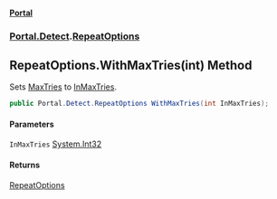 #### [Portal](index.md 'index')
### [Portal.Detect](Portal.Detect.md 'Portal.Detect').[RepeatOptions](RepeatOptions.md 'Portal.Detect.RepeatOptions')

## RepeatOptions.WithMaxTries(int) Method

Sets [MaxTries](RepeatOptions.MaxTries.md 'Portal.Detect.RepeatOptions.MaxTries') to [InMaxTries](RepeatOptions.WithMaxTries(int).md#Portal.Detect.RepeatOptions.WithMaxTries(int).InMaxTries 'Portal.Detect.RepeatOptions.WithMaxTries(int).InMaxTries').

```csharp
public Portal.Detect.RepeatOptions WithMaxTries(int InMaxTries);
```
#### Parameters

<a name='Portal.Detect.RepeatOptions.WithMaxTries(int).InMaxTries'></a>

`InMaxTries` [System.Int32](https://docs.microsoft.com/en-us/dotnet/api/System.Int32 'System.Int32')

#### Returns
[RepeatOptions](RepeatOptions.md 'Portal.Detect.RepeatOptions')